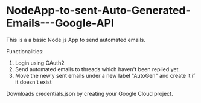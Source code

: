 # NodeApp-to-sent-Auto-Generated-Emails---Google-API
This is a a basic Node js App to send automated emails.

Functionalities:
1. Login using OAuth2 
2. Send automated emails to threads which haven't been replied yet.
3. Move the newly sent emails under a new label "AutoGen" and create it if it doesn't exist

Downloads credentials.json by creating your Google Cloud project.
